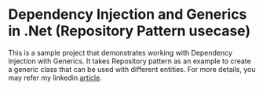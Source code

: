 # Dependency Injection and Generics in .Net (Repository Pattern usecase)
This is a sample project that demonstrates working with Dependency Injection with Generics. It takes Repository pattern as an example to create a generic class that can be used with different entities. For more details, you may refer my linkedin [article](https://www.linkedin.com/pulse/dependency-injection-generics-repository-pattern-use-case-amit-dubay).
